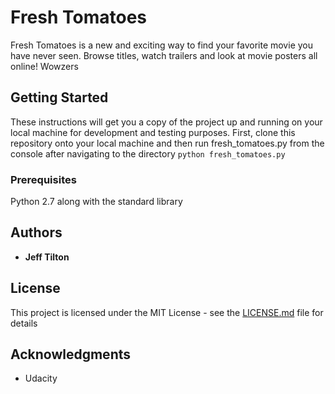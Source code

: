 # Fresh Tomatoes

Fresh Tomatoes is a new and exciting way to find your favorite movie you have never seen.  Browse titles, watch trailers and look at movie posters all online!  Wowzers

## Getting Started

These instructions will get you a copy of the project up and running on your local machine for development and testing purposes. 
First, clone this repository onto your local machine and then run fresh_tomatoes.py from the console after navigating to the directory `python fresh_tomatoes.py`

### Prerequisites

Python 2.7 along with the standard library





## Authors

* **Jeff Tilton** 


## License

This project is licensed under the MIT License - see the [LICENSE.md](LICENSE.md) file for details

## Acknowledgments

* Udacity